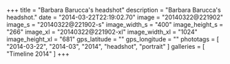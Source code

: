 +++
title = "Barbara Barucca's headshot"
description = "Barbara Barucca's headshot."
date = "2014-03-22T22:19:02.70"
image = "20140322@221902"
image_s = "20140322@221902-s"
image_width_s = "400"
image_height_s = "266"
image_xl = "20140322@221902-xl"
image_width_xl = "1024"
image_height_xl = "681"
gps_latitude = ""
gps_longitude = ""
phototags = [ "2014-03-22", "2014-03", "2014", "headshot", "portrait" ]
galleries = [ "Timeline 2014" ]
+++

